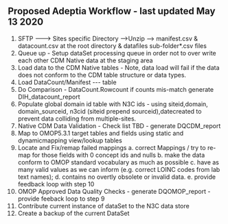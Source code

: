 ## Proposed Adeptia Workflow - last updated May 13 2020

1. SFTP ---> Sites specific Directory -->Unzip --> manifest.csv & datacount.csv at the root directory & datafiles sub-folder\*.csv files
2. Queue up - Setup dataSet processing queue in order not to over write each other CDM Native data at the staging area
3. Load data to the CDM Native tables - Note, data load will fail if the data does not conform to the CDM table structure or data types.
4. Load DataCount/Manifest --- table
5. Do Comparison - DataCount.Rowcount if counts mis-match generate DIH_datacount_report
6. Populate global domain id table with N3C ids - using siteid,domain, domain_sourceid, n3cid (siteid prepend sourceid),datecreated to prevent data colliding from multiple-sites.
7. Native CDM Data Validation - Check list TBD - generate DQCDM_report
8. Map to OMOP5.3.1 target tables and fields using static and dynamicmapping view/lookup tables
9. Locate and Fix/remap failed mappings
    a. correct Mappings / try to re-map for those fields with 0 concept ids and nulls
    b. make the data conform to OMOP standard vocabulary as much as possible
    c. have as many valid values as we can inform (e.g. correct LOINC codes from lab text names);
    d. contains no overtly obsolete or invalid data.
    e. provide feedback loop with step 10  
10. OMOP Approved Data Quality Checks - generate DQOMOP_report - provide feeback loop to step 9
11. Contribute current instance of dataSet to the N3C data store
12. Create a backup of the current DataSet
